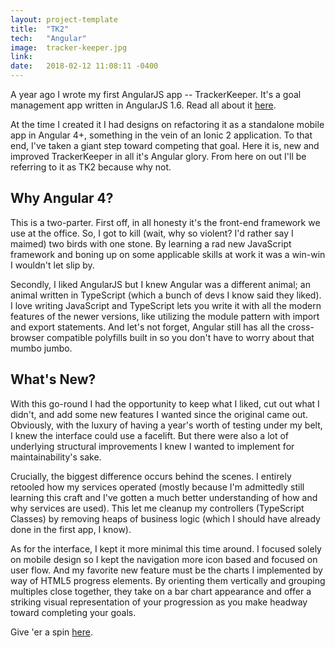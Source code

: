 ```yaml
---
layout: project-template
title:  "TK2"
tech:   "Angular"
image:  tracker-keeper.jpg
link:   
date:   2018-02-12 11:08:11 -0400
---
```

A year ago I wrote my first AngularJS app -- TrackerKeeper. It's a goal management app written in AngularJS 1.6. Read all about it [here](jefdewitt.com/projects/trackerkeeper).

At the time I created it I had designs on refactoring it as a standalone mobile app in Angular 4+, something in the vein of an Ionic 2 application. To that end, I've taken a giant step toward competing that goal. Here it is, new and improved TrackerKeeper in all it's Angular glory. From here on out I'll be referring to it as TK2 because why not.

## Why Angular 4?

This is a two-parter. First off, in all honesty it's the front-end framework we use at the office. So, I got to kill (wait, why so violent? I'd rather say I maimed) two birds with one stone. By learning a rad new JavaScript framework and boning up on some applicable skills at work it was a win-win I wouldn't let slip by.

Secondly, I liked AngularJS but I knew Angular was a different animal; an animal written in TypeScript (which a bunch of devs I know said they liked). I love writing JavaScript and TypeScript lets you write it with all the modern features of the newer versions, like utilizing the module pattern with import and export statements. And let's not forget, Angular still has all the cross-browser compatible polyfills built in so you don't have to worry about that mumbo jumbo.

## What's New?

With this go-round I had the opportunity to keep what I liked, cut out what I didn't, and add some new features I wanted since the original came out. Obviously, with the luxury of having a year's worth of testing under my belt, I knew the interface could use a facelift. But there were also a lot of underlying structural improvements I knew I wanted to implement for maintainability's sake.

Crucially, the biggest difference occurs behind the scenes. I entirely retooled how my services operated (mostly because I'm admittedly still learning this craft and I've gotten a much better understanding of how and why services are used). This let me cleanup my controllers (TypeScript Classes) by removing heaps of business logic (which I should have already done in the first app, I know). 

As for the interface, I kept it more minimal this time around. I focused solely on mobile design so I kept the navigation more icon based and focused on user flow. And my favorite new feature must be the charts I implemented by way of HTML5 progress elements. By orienting them vertically and grouping multiples close together, they take on a bar chart appearance and offer a striking visual representation of your progression as you make headway toward completing your goals.

Give 'er a spin [here](jefdewitt.com/trackerkeeper).
